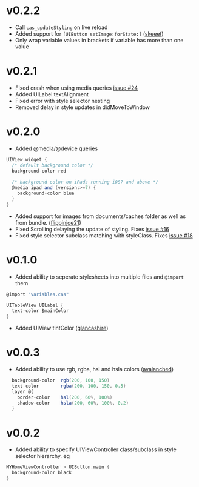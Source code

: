 v0.2.2
======

* Call `cas_updateStyling` on live reload
* Added support for `[UIButton setImage:forState:]` ([skeeet](https://github.com/skeeet))
* Only wrap variable values in brackets if variable has more than one value

v0.2.1
======

* Fixed crash when using media queries [issue #24](https://github.com/cloudkite/Classy/issues/24)
* Added UILabel textAlignment
* Fixed error with style selector nesting
* Removed delay in style updates in didMoveToWindow

v0.2.0
======

* Added @media/@device queries

```Scala
UIView.widget {
  /* default background color */
  background-color red
  
  /* background color on iPads running iOS7 and above */
  @media ipad and (version:>=7) {
    background-color blue
  }
}
```

* Added support for images from documents/caches folder as well as from bundle. ([flippinjoe21](https://github.com/flippinjoe21))
* Fixed Scrolling delaying the update of styling. Fixes [issue #16](https://github.com/cloudkite/Classy/issues/16)
* Fixed style selector subclass matching with styleClass. Fixes [issue #18](https://github.com/cloudkite/Classy/issues/18)

v0.1.0
=======

* Added ability to seperate stylesheets into multiple files and `@import` them

```scala
@import "variables.cas"

UITableView UILabel {
  text-color $mainColor
}
```

* Added UIView tintColor ([glancashire](https://github.com/glancashire))


v0.0.3
=======

* Added ability to use rgb, rgba, hsl and hsla colors ([avalanched](https://github.com/avalanched))

```scala
  background-color  rgb(200, 100, 150)
  text-color        rgba(200, 100, 150, 0.5)
  layer @{
    border-color    hsl(200, 60%, 100%)
    shadow-color    hsla(200, 60%, 100%, 0.2)
  }
```

v0.0.2
=======

* Added ability to specify UIViewController class/subclass in style selector hierarchy. eg

```scala
MYHomeViewController > UIButton.main { 
  background-color black
}
```
